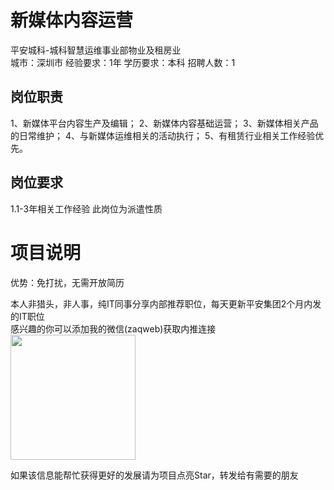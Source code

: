 # 新媒体内容运营
平安城科-城科智慧运维事业部物业及租房业  
城市：深圳市 经验要求：1年 学历要求：本科  招聘人数：1

## 岗位职责
1、新媒体平台内容生产及编辑； 
 2、新媒体内容基础运营； 
 3、新媒体相关产品的日常维护； 
 4、与新媒体运维相关的活动执行； 
 5、有租赁行业相关工作经验优先。

## 岗位要求
1.1-3年相关工作经验
 此岗位为派遣性质

# 项目说明

优势：免打扰，无需开放简历

本人非猎头，非人事，纯IT同事分享内部推荐职位，每天更新平安集团2个月内发的IT职位  
感兴趣的你可以添加我的微信(zaqweb)获取内推连接  
<img src="https://github.com/zaqweb/PA-IT-JOBS/blob/master/WechatICode.jpeg"  height="200" width="200">

如果该信息能帮忙获得更好的发展请为项目点亮Star，转发给有需要的朋友




